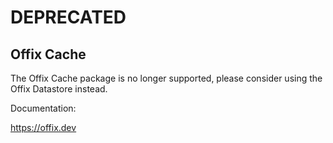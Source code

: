 # DEPRECATED 
## Offix Cache

The Offix Cache package is no longer supported, please consider using the
Offix Datastore instead.

Documentation:

https://offix.dev
